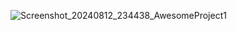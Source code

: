 ![Screenshot_20240812_234438_AwesomeProject1](https://github.com/user-attachments/assets/436a0adb-0b6e-4e7c-9f78-d300e77ab420)
